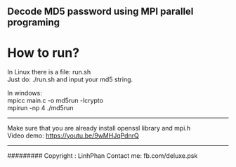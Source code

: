 Decode MD5 password using MPI parallel programing
------------------------------
# How to run?
In Linux there is a file: run.sh <br/>
Just do: ./run.sh and input your md5 string. <br/>

In windows: <br/>
mpicc main.c -o md5run -lcrypto <br/>
mpirun -np 4 ./md5run

------------------------------
Make sure that you are already install openssl library and mpi.h <br/>
Video demo: https://youtu.be/9wMHJqPdnrQ

------------------------------
#########
Copyright : LinhPhan
Contact me: fb.com/deluxe.psk

